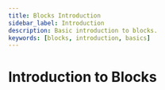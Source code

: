 ```yaml
---
title: Blocks Introduction
sidebar_label: Introduction
description: Basic introduction to blocks.
keywords: [blocks, introduction, basics]
---
```


# Introduction to Blocks
